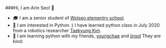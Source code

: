 ###Hi, I am Arin Seo! 👋

- 🎓 I am a senior student of [Wolseo elementry school](http://www.dgwolseo.es.kr/).
- 🤔 I am interested in Python :) I have learned python class in July 2020 from a robotics researcher [Taekyung Kim](https://github.com/ktk1501).
- 👯 I am learning  python with my friends, [youngchae](https://github.com/estelle0923) and  [jinsol](https://github.com/luna0902) They are kind:
